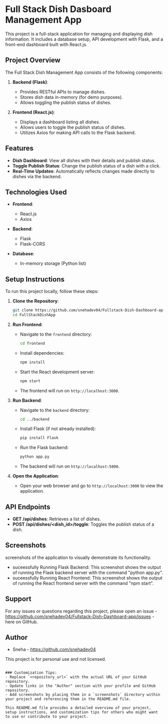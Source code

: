 
# Full Stack Dish Dasboard Management App

This project is a full-stack application for managing and displaying dish information. 
It includes a database setup, API development with Flask, and a front-end dashboard built with React.js.

## Project Overview

The Full Stack Dish Management App consists of the following components:

1. **Backend (Flask)**:
   - Provides RESTful APIs to manage dishes.
   - Stores dish data in-memory (for demo purposes).
   - Allows toggling the publish status of dishes.

2. **Frontend (React.js)**:
   - Displays a dashboard listing all dishes.
   - Allows users to toggle the publish status of dishes.
   - Utilizes Axios for making API calls to the Flask backend.

## Features

- **Dish Dashboard**: View all dishes with their details and publish status.
- **Toggle Publish Status**: Change the publish status of a dish with a click.
- **Real-Time Updates**: Automatically reflects changes made directly to dishes via the backend.

## Technologies Used

- **Frontend**:
  - React.js
  - Axios
  
- **Backend**:
  - Flask
  - Flask-CORS
  
- **Database**:
  - In-memory storage (Python list)

## Setup Instructions

To run this project locally, follow these steps:

1. **Clone the Repository**:
   ```bash
   git clone https://github.com/snehadev04/Fullstack-Dish-Dashboard-app.git
   cd FullStackDishApp
   ```

2. **Run Frontend**:
   - Navigate to the `frontend` directory:
     ```bash
     cd frontend
     ```
   - Install dependencies:
     ```bash
     npm install
     ```
   - Start the React development server:
     ```bash
     npm start
     ```
   - The frontend will run on `http://localhost:3000`.

3. **Run Backend**:
   - Navigate to the `backend` directory:
     ```bash
     cd ../backend
     ```
   - Install Flask (if not already installed):
     ```bash
     pip install Flask
     ```
   - Run the Flask backend:
     ```bash
     python app.py
     ```
   - The backend will run on `http://localhost:5000`.

4. **Open the Application**:
   - Open your web browser and go to `http://localhost:3000` to view the application.

## API Endpoints

- **GET /api/dishes**: Retrieves a list of dishes.
- **POST /api/dishes/<dish_id>/toggle**: Toggles the publish status of a dish.

## Screenshots

screenshots of the application to visually demonstrate its functionality.
  - suceessfully Running Flask Backend: This screenshot shows the output of running the Flask backend server with the command "python app.py".
  - suceessfully Running React Frontend: This screenshot shows the output of running the React frontend server with the command "npm start".

## Support

For any issues or questions regarding this project, please open an issue - https://github.com/snehadev04/Fullstack-Dish-Dashboard-app/issues - here on GitHub.

## Author

- Sneha - https://github.com/snehadev04

This project is for personal use and not licensed.

```

### Customization Tips:
- Replace `<repository_url>` with the actual URL of your GitHub repository.
- Update links in the "Author" section with your profile and GitHub repository.
- Add screenshots by placing them in a `screenshots` directory within your project and referencing them in the README.md file.

This README.md file provides a detailed overview of your project, setup instructions, and customization tips for others who might want to use or contribute to your project.
